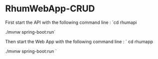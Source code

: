 # RhumWebApp-CRUD

First start the API with the following command line :
`cd rhumapi

./mvnw spring-boot:run`

Then start the Web App with the following command line :
`
cd rhumapp

./mvnw spring-boot:run
`
